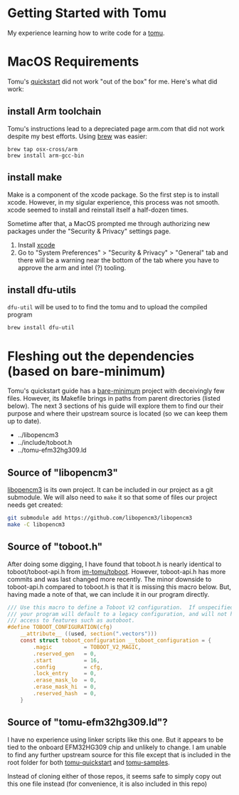 # Getting Started with Tomu
My experience learning how to write code for a [tomu](https://tomu.im/).

# MacOS Requirements
Tomu's [quickstart](https://github.com/im-tomu/tomu-quickstart) did not work 
"out of the box" for me. Here's what did work:


## install Arm toolchain
Tomu's instructions lead to a depreciated page arm.com that did not work
despite my best efforts. Using [brew](brew.sh) was easier:
```
brew tap osx-cross/arm
brew install arm-gcc-bin
```

## install make
Make is a component of the xcode package. So the first step is to install xcode.
However, in my sigular experience, this process was not smooth. xcode seemed to
install and reinstall itself a half-dozen times. 

Sometime after that, a MacOS prompted me through authorizing new packages under
the "Security & Privacy" settings page. 

1. Install [xcode](https://apps.apple.com/us/app/xcode/id497799835)
2. Go to "System Preferences" > "Security & Privacy" > "General" tab and there
will be a warning near the bottom of the tab where you have to approve the arm
and intel (?) tooling. 


## install dfu-utils
`dfu-util` will be used to to find the tomu and to upload the compiled program

    brew install dfu-util


# Fleshing out the dependencies (based on bare-minimum)
Tomu's quickstart guide has a [bare-minimum](https://github.com/im-tomu/tomu-quickstart/tree/master/bare-minimum)
project with deceivingly few files. However, its Makefile brings in paths from
parent directories (listed below). The next 3 sections of his guide will
explore them to find our their purpose and where their upstream source is
located (so we can keep them up to date).
- ../libopencm3
- ../include/toboot.h
- ../tomu-efm32hg309.ld


## Source of "libopencm3"
[libopencm3](https://github.com/libopencm3/libopencm3) is its own project. It
can be included in our project as a git submodule. We will also need to `make`
it so that some of files our project needs get created:
```sh
git submodule add https://github.com/libopencm3/libopencm3
make -C libopencm3
```


## Source of "toboot.h"
After doing some digging, I have found that toboot.h is nearly identical to
toboot/toboot-api.h from [im-tomu/toboot](https://github.com/im-tomu/toboot).
However, toboot-api.h has more commits and was last changed more recently. The
minor downside to toboot-api.h compared to toboot.h is that it is missing this
macro below. But, having made a note of that, we can include it in our program
directly.
```c
/// Use this macro to define a Toboot V2 configuration.  If unspecified,
/// your program will default to a legacy configuration, and will not have
/// access to features such as autoboot.
#define TOBOOT_CONFIGURATION(cfg)                                        \
    __attribute__ ((used, section(".vectors")))                          \
    const struct toboot_configuration __toboot_configuration = {         \
        .magic          = TOBOOT_V2_MAGIC,                               \
        .reserved_gen   = 0,                                             \
        .start          = 16,                                            \
        .config         = cfg,                                           \
        .lock_entry     = 0,                                             \
        .erase_mask_lo  = 0,                                             \
        .erase_mask_hi  = 0,                                             \
        .reserved_hash  = 0,                                             \
    }
```


## Source of "tomu-efm32hg309.ld"?  
I have no experience using linker scripts like this one. But it appears to be 
tied to the onboard EFM32HG309 chip and unlikely to change. I am unable to find
any further upstream source for this file except that is included in the root
folder for both [tomu-quickstart](https://github.com/im-tomu/tomu-quickstart) 
and [tomu-samples](https://github.com/im-tomu/tomu-samples).

Instead of cloning either of those repos, it seems safe to simply copy out this
one file instead (for convenience, it is also included in this repo)